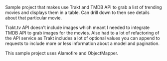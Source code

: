 Sample project that makes use Trakt and TMDB API to grab a list of trending movies and displays them in a table. Can drill down to then see details about that particular movie.

Trakt.tv API doesn't include images which meant I needed to integrate TMDB API to grab images for the movies. Also had to a lot of refactoring of the API service as Trakt includes a lot of optional values you can append to requests to include more or less information about a model and pagination.

This sample project uses Alamofire and ObjectMapper. 
